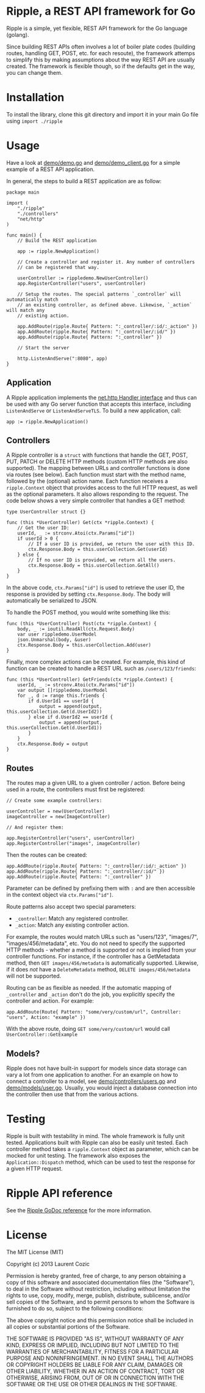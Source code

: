 # Ripple, a REST API framework for Go #

Ripple is a simple, yet flexible, REST API framework for the Go language (golang).

Since building REST APIs often involves a lot of boiler plate codes (building routes, handling GET, POST, etc. for each resoute), the framework attemps to simplify this by making assumptions about the way REST API are usually created. The framework is flexible though, so if the defaults get in the way, you can change them.

# Installation #

To install the library, clone this git directory and import it in your main Go file using `import ./ripple`

# Usage #

Have a look at [demo/demo.go](demo/demo.go) and [demo/demo_client.go](demo/demo_client.go) for a simple example of a REST API application. 

In general, the steps to build a REST application are as follow:

	package main

	import (
		"./ripple"
		"./controllers"
		"net/http"
	)

	func main() {	
		// Build the REST application
		
		app := ripple.NewApplication()
		
		// Create a controller and register it. Any number of controllers
		// can be registered that way.
		
		userController := rippledemo.NewUserController()
		app.RegisterController("users", userController)
		
		// Setup the routes. The special patterns `_controller` will automatically match
		// an existing controller, as defined above. Likewise, `_action` will match any 
		// existing action.
		
		app.AddRoute(ripple.Route{ Pattern: ":_controller/:id/:_action" })
		app.AddRoute(ripple.Route{ Pattern: ":_controller/:id/" })
		app.AddRoute(ripple.Route{ Pattern: ":_controller" })
		
		// Start the server
		
		http.ListenAndServe(":8080", app)
	}

## Application ##

A Ripple application implements the [net.http Handler interface](http://golang.org/pkg/net/http/#Handler) and thus can be used with any Go server function that accepts this interface, including `ListenAndServe` or `ListenAndServeTLS`. To build a new application, call:

	app := ripple.NewApplication()

## Controllers ##

A Ripple controller is a `struct` with functions that handle the GET, POST, PUT, PATCH or DELETE HTTP methods (custom HTTP methods are also supported). The mapping between URLs and controller functions is done via routes (see below). Each function must start with the method name, followed by the (optional) action name. Each function receives a `ripple.Context` object that provides access to the full HTTP request, as well as the optional parameters. It also allows responding to the request. The code below shows a very simple controller that handles a GET method:

	type UserController struct {}

	func (this *UserController) Get(ctx *ripple.Context) {
		// Get the user ID:
		userId, _ := strconv.Atoi(ctx.Params["id"])
		if userId > 0 {
			// If a user ID is provided, we return the user with this ID.
			ctx.Response.Body = this.userCollection.Get(userId)
		} else {
			// If no user ID is provided, we return all the users.
			ctx.Response.Body = this.userCollection.GetAll()
		}
	}
	

In the above code, `ctx.Params["id"]` is used to retrieve the user ID, the response is provided by setting `ctx.Response.Body`. The body will automatically be serialized to JSON.

To handle the POST method, you would write something like this:

	func (this *UserController) Post(ctx *ripple.Context) {
		body, _ := ioutil.ReadAll(ctx.Request.Body)
		var user rippledemo.UserModel
		json.Unmarshal(body, &user)
		ctx.Response.Body = this.userCollection.Add(user)
	}

Finally, more complex actions can be created. For example, this kind of function can be created to handle a REST URL such as `/users/123/friends`:

	func (this *UserController) GetFriends(ctx *ripple.Context) {
		userId, _ := strconv.Atoi(ctx.Params["id"])
		var output []rippledemo.UserModel
		for _, d := range this.friends {
			if d.UserId1 == userId {
				output = append(output, this.userCollection.Get(d.UserId2))
			} else if d.UserId2 == userId {
				output = append(output, this.userCollection.Get(d.UserId1))
			}
		} 
		ctx.Response.Body = output
	}

## Routes ##

The routes map a given URL to a given controller / action. Before being used in a route, the controllers must first be registered:

	// Create some example controllers:
	
	userController = new(UserController)
	imageController = new(ImageController)
	
	// And register them:
	
	app.RegisterController("users", userController)
	app.RegisterController("images", imageController)

Then the routes can be created:
	
	app.AddRoute(ripple.Route{ Pattern: ":_controller/:id/:_action" })
	app.AddRoute(ripple.Route{ Pattern: ":_controller/:id/" })
	app.AddRoute(ripple.Route{ Pattern: ":_controller" })

Parameter can be defined by prefixing them with `:` and are then accessible in the context object via `ctx.Params["id"]`.

Route patterns also accept two special parameters:

* `_controller`: Match any registered controller.
* `_action`: Match any existing controller action.

For example, the routes would match URLs such as "users/123", "images/7", "images/456/metadata", etc. You do not need to specify the supported HTTP methods - whether a method is supported or not is implied from your controller functions. For instance, if the controller has a GetMetadata method, then `GET images/456/metadata` is automatically supported. Likewise, if it does *not* have a `DeleteMetadata` method, `DELETE images/456/metadata` will not be supported.

Routing can be as flexible as needed. If the automatic mapping of `_controller` and `_action` don't do the job, you explicitly specify the controller and action. For example:

	app.AddRoute(Route{ Pattern: "some/very/custom/url", Controller: "users", Action: "example" })
	
With the above route, doing `GET some/very/custom/url` would call `UserController::GetExample`

## Models? ##

Ripple does not have built-in support for models since data storage can vary a lot from one application to another. For an example on how to connect a controller to a model, see [demo/controllers/users.go](demo/controllers/users.go) and [demo/models/user.go](demo/models/user.go). Usually, you would inject a database connection into the controller then use that from the various actions.

# Testing ##

Ripple is built with testability in mind. The whole framework is fully unit tested. Applications built with Ripple can also be easily unit tested. Each controller method takes a `ripple.Context` object as parameter, which can be mocked for unit testing. The framework also exposes the `Application::Dispatch` method, which can be used to test the response for a given HTTP request.

# Ripple API reference ##

See the [Ripple GoDoc reference](http://godoc.org/github.com/laurent22/ripple/ripple) for the more information.

# License #

The MIT License (MIT)

Copyright (c) 2013 Laurent Cozic

Permission is hereby granted, free of charge, to any person obtaining a copy
of this software and associated documentation files (the "Software"), to deal
in the Software without restriction, including without limitation the rights
to use, copy, modify, merge, publish, distribute, sublicense, and/or sell
copies of the Software, and to permit persons to whom the Software is
furnished to do so, subject to the following conditions:

The above copyright notice and this permission notice shall be included in
all copies or substantial portions of the Software.

THE SOFTWARE IS PROVIDED "AS IS", WITHOUT WARRANTY OF ANY KIND, EXPRESS OR
IMPLIED, INCLUDING BUT NOT LIMITED TO THE WARRANTIES OF MERCHANTABILITY,
FITNESS FOR A PARTICULAR PURPOSE AND NONINFRINGEMENT. IN NO EVENT SHALL THE
AUTHORS OR COPYRIGHT HOLDERS BE LIABLE FOR ANY CLAIM, DAMAGES OR OTHER
LIABILITY, WHETHER IN AN ACTION OF CONTRACT, TORT OR OTHERWISE, ARISING FROM,
OUT OF OR IN CONNECTION WITH THE SOFTWARE OR THE USE OR OTHER DEALINGS IN
THE SOFTWARE.